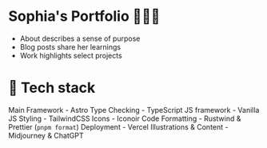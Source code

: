 # Sophia's Portfolio 👩🏻‍🎨

- About describes a sense of purpose
- Blog posts share her learnings
- Work highlights select projects

# 🤖 Tech stack

Main Framework - Astro
Type Checking - TypeScript
JS framework - Vanilla JS
Styling - TailwindCSS
Icons - Iconoir
Code Formatting - Rustwind & Prettier (`pnpm format`)
Deployment - Vercel
Illustrations & Content - Midjourney & ChatGPT

